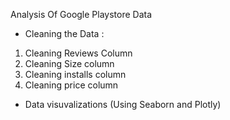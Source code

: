 Analysis Of Google Playstore Data
 
- Cleaning the Data :
1. Cleaning Reviews Column
2. Cleaning Size column
3. Cleaning installs column
4. Cleaning price column

- Data visuvalizations (Using Seaborn and Plotly)
